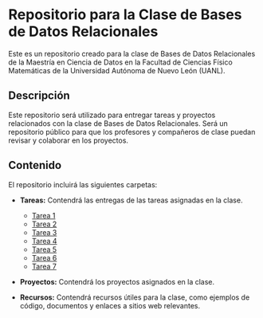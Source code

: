 # Repositorio para la Clase de Bases de Datos Relacionales

Este es un repositorio creado para la clase de Bases de Datos Relacionales de la Maestría en Ciencia de Datos en la Facultad de Ciencias Físico Matemáticas de la Universidad Autónoma de Nuevo León (UANL).

## Descripción
Este repositorio será utilizado para entregar tareas y proyectos relacionados con la clase de Bases de Datos Relacionales. Será un repositorio público para que los profesores y compañeros de clase puedan revisar y colaborar en los proyectos.

## Contenido
El repositorio incluirá las siguientes carpetas:

- **Tareas:** Contendrá las entregas de las tareas asignadas en la clase.
  - [Tarea 1](https://github.com/fer98morales/BDR/blob/master/Tareas/Tarea1.md)
  - [Tarea 2](https://github.com/fer98morales/BDR/blob/master/Tareas/Tarea2.md)
  - [Tarea 3](https://github.com/fer98morales/BDR/blob/master/Tareas/Tarea3.md)
  - [Tarea 4](https://github.com/fer98morales/BDR/blob/master/Tareas/Tarea4.sql)
  - [Tarea 5](https://github.com/fer98morales/BDR/blob/master/Tareas/Tarea5.md)  
  - [Tarea 6](https://github.com/fer98morales/BDR/blob/master/Tareas/Tarea6.md)  
  - [Tarea 7](https://github.com/fer98morales/BDR/blob/master/Tareas/Tarea7.md)  
  
- **Proyectos:** Contendrá los proyectos asignados en la clase.

- **Recursos:** Contendrá recursos útiles para la clase, como ejemplos de código, documentos y enlaces a sitios web relevantes.
